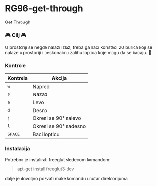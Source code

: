 # RG96-get-through
Get Through

### :video_game: Cilj :video_game:
U prostoriji se negde nalazi izlaz, treba ga naći koristeći 20 burića 
koji se nalaze u prostoriji i beskonačnu zalihu loptica koje mogu da se bacaju. :thinking:

### Kontrole
Kontrola     |  Akcija
-------------|-------------
<kbd>w</kbd> | Napred
<kbd>s</kbd> | Nazad
<kbd>a</kbd> | Levo
<kbd>d</kbd> | Desno
<kbd>j</kbd> | Okreni se 90° nalevo
<kbd>l</kbd> | Okreni se 90° nadesno
<kbd>SPACE</kbd> | Baci lopticu

### Instalacija
Potrebno je instalirati freeglut sledecom komandom:
> apt-get install freeglut3-dev

dalje je dovoljno pozvati make komandu unutar direktorijuma
